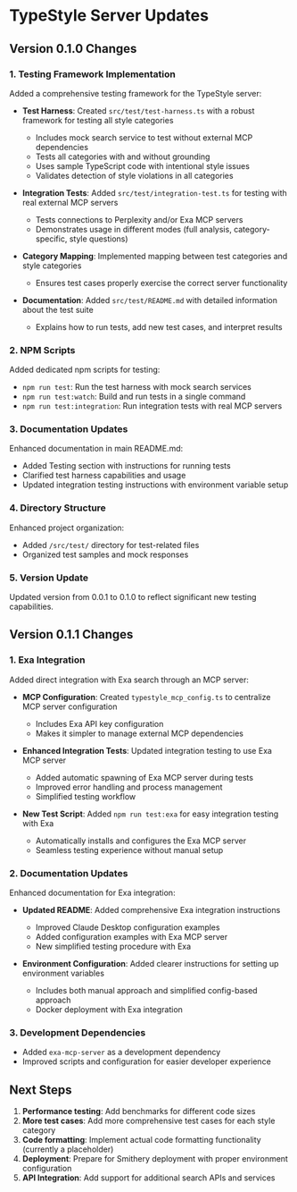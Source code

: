 # TypeStyle Server Updates

## Version 0.1.0 Changes

### 1. Testing Framework Implementation

Added a comprehensive testing framework for the TypeStyle server:

- **Test Harness**: Created `src/test/test-harness.ts` with a robust framework for testing all style categories
  - Includes mock search service to test without external MCP dependencies
  - Tests all categories with and without grounding
  - Uses sample TypeScript code with intentional style issues
  - Validates detection of style violations in all categories

- **Integration Tests**: Added `src/test/integration-test.ts` for testing with real external MCP servers
  - Tests connections to Perplexity and/or Exa MCP servers
  - Demonstrates usage in different modes (full analysis, category-specific, style questions)

- **Category Mapping**: Implemented mapping between test categories and style categories
  - Ensures test cases properly exercise the correct server functionality

- **Documentation**: Added `src/test/README.md` with detailed information about the test suite
  - Explains how to run tests, add new test cases, and interpret results

### 2. NPM Scripts

Added dedicated npm scripts for testing:

- `npm run test`: Run the test harness with mock search services
- `npm run test:watch`: Build and run tests in a single command
- `npm run test:integration`: Run integration tests with real MCP servers

### 3. Documentation Updates

Enhanced documentation in main README.md:

- Added Testing section with instructions for running tests
- Clarified test harness capabilities and usage
- Updated integration testing instructions with environment variable setup

### 4. Directory Structure

Enhanced project organization:

- Added `/src/test/` directory for test-related files
- Organized test samples and mock responses

### 5. Version Update

Updated version from 0.0.1 to 0.1.0 to reflect significant new testing capabilities.

## Version 0.1.1 Changes

### 1. Exa Integration

Added direct integration with Exa search through an MCP server:

- **MCP Configuration**: Created `typestyle_mcp_config.ts` to centralize MCP server configuration
  - Includes Exa API key configuration
  - Makes it simpler to manage external MCP dependencies

- **Enhanced Integration Tests**: Updated integration testing to use Exa MCP server
  - Added automatic spawning of Exa MCP server during tests
  - Improved error handling and process management
  - Simplified testing workflow

- **New Test Script**: Added `npm run test:exa` for easy integration testing with Exa
  - Automatically installs and configures the Exa MCP server
  - Seamless testing experience without manual setup

### 2. Documentation Updates

Enhanced documentation for Exa integration:

- **Updated README**: Added comprehensive Exa integration instructions
  - Improved Claude Desktop configuration examples
  - Added configuration examples with Exa MCP server
  - New simplified testing procedure with Exa

- **Environment Configuration**: Added clearer instructions for setting up environment variables
  - Includes both manual approach and simplified config-based approach
  - Docker deployment with Exa integration

### 3. Development Dependencies

- Added `exa-mcp-server` as a development dependency
- Improved scripts and configuration for easier developer experience

## Next Steps

1. **Performance testing**: Add benchmarks for different code sizes
2. **More test cases**: Add more comprehensive test cases for each style category
3. **Code formatting**: Implement actual code formatting functionality (currently a placeholder)
4. **Deployment**: Prepare for Smithery deployment with proper environment configuration
5. **API Integration**: Add support for additional search APIs and services
